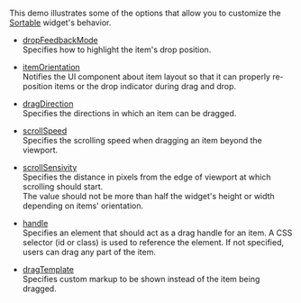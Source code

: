 This demo illustrates some of the options that allow you to customize the [Sortable](/Documentation/ApiReference/UI_Widgets/dxSortable/) widget's behavior.

- [dropFeedbackMode](/Documentation/ApiReference/UI_Widgets/dxSortable/Configuration/#dropFeedbackMode)    
  Specifies how to highlight the item's drop position.

- [itemOrientation](/Documentation/ApiReference/UI_Widgets/dxSortable/Configuration/#itemOrientation)    
  Notifies the UI component about item layout so that it can properly re-position items or the drop indicator during drag and drop.

- [dragDirection](/Documentation/ApiReference/UI_Widgets/dxSortable/Configuration/#dragDirection)    
  Specifies the directions in which an item can be dragged.

- [scrollSpeed](/Documentation/ApiReference/UI_Widgets/dxSortable/Configuration/#scrollSpeed)    
  Specifies the scrolling speed when dragging an item beyond the viewport.

- [scrollSensivity](/Documentation/ApiReference/UI_Widgets/dxSortable/Configuration/#scrollSensitivity)    
  Specifies the distance in pixels from the edge of viewport at which scrolling should start.    
  The value should not be more than half the widget's height or width depending on items' orientation.

- [handle](/Documentation/ApiReference/UI_Widgets/dxSortable/Configuration/#handle)    
  Specifies an element that should act as a drag handle for an item. A CSS selector (id or class) is used to reference the element. If not specified, users can drag any part of the item.
  
- [dragTemplate](/Documentation/ApiReference/UI_Widgets/dxSortable/Configuration/#dragTemplate)    
  Specifies custom markup to be shown instead of the item being dragged.